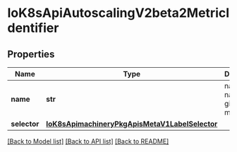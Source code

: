 # IoK8sApiAutoscalingV2beta2MetricIdentifier

## Properties
Name | Type | Description | Notes
------------ | ------------- | ------------- | -------------
**name** | **str** | name is the name of the given metric | 
**selector** | [**IoK8sApimachineryPkgApisMetaV1LabelSelector**](IoK8sApimachineryPkgApisMetaV1LabelSelector.md) |  | [optional] 

[[Back to Model list]](../README.md#documentation-for-models) [[Back to API list]](../README.md#documentation-for-api-endpoints) [[Back to README]](../README.md)

